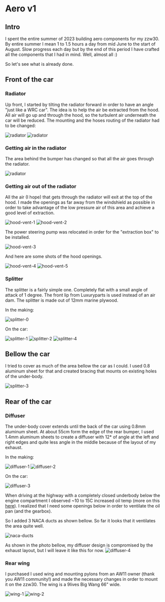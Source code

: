 # Aero v1

## Intro
I spent the entire summer of 2023 building aero components for my zzw30. By entire summer I mean 1 to 1.5 hours a day 
from mid June to the start of August. Slow progress each day but by the end of this period I have crafted all the components
that I had in mind. Well, almost all :)

So let's see what is already done.

## Front of the car

### Radiator
Up front, I started by tilting the radiator forward in order to have an angle "just like a WRC car". The idea is to 
help the air be extracted from the hood. All air will go up and through the hood, so the turbulent air underneath the car
will be reduced. The mounting and the hoses routing of the radiator had to be changed:

![radiator](./radiator-1.png)
![radiator](./radiator-2.png)

### Getting air in the radiator
The area behind the bumper has changed so that all the air goes through the radiator.

![radiator](./radiator-feed.png)

### Getting air out of the radiator
All the air (I hope) that gets through the radiator will exit at the top of the hood.
I made the openings as far away from the windshield as possible in order to
take advantage of the low pressure air of this area and achieve a good level of extraction.

![hood-vent-1](./hood-vent-1.png)
![hood-vent-2](./hood-vent-2.png)

The power steering pump was relocated in order for the "extraction box" to be installed.

![hood-vent-3](./hood-vent-3.png)

And here are some shots of the hood openings.

![hood-vent-4](./hood-vent-4.png)
![hood-vent-5](./hood-vent-5.png)

### Splitter
The splitter is a fairly simple one. Completely flat with a small angle of attack of 1 degree.
The front lip from Luxuryparts is used instead of an air dam. The splitter is made out of 12mm marine plywood.

In the making:

![splitter-0](./splitter-0.png)

On the car:

![splitter-1](./splitter-1.png)
![splitter-2](./splitter-2.png)
![splitter-4](./splitter-4.png)

## Bellow the car
I tried to cover as much of the area bellow the car as I could. I used 0.8 aluminum sheet for that and created bracing
that mounts on existing holes of the under-body.

![splitter-3](./splitter-3.png)

## Rear of the car

### Diffuser
The under-body cover extends until the back of the car using 0.8mm aluminum sheet. At about 55cm form the edge of
the rear bumper, I used 1.4mm aluminum sheets to create a diffuser with 12* of angle at the left and right edges and 
quite less angle in the middle because of the layout of my exhaust.

In the making:

![diffuser-1](diffuser-1.png)
![diffuser-2](diffuser-2.png)

On the car:

![diffuser-3](diffuser-3.png)

When driving at the highway with a completely closed underbody below the engine compartment I observed ~10 to 15C
increased oil temp (more on this [here](../oil-temps-highway/README.md)).
I realized that I need some openings below in order to ventilate the oil pan (and the gearbox).

So I added 3 NACA ducts as shown bellow. So far it looks that it ventilates the area quite well.

![naca-ducts](naca-ducts.png)

As shown in the photo bellow, my diffuser design is compromised by the exhaust layout, but I will leave it like this for now.
![diffuser-4](diffuser-4.png)

### Rear wing
I purchased I used wing and mounting pylons from an AW11 owner (thank you AW11 community!) and 
made the necessary changes in order to mount it on the zzw30. The wing is a 9lives Big Wang 66" wide. 

![wing-1](wing-1.png)
![wing-2](wing-2.png)
